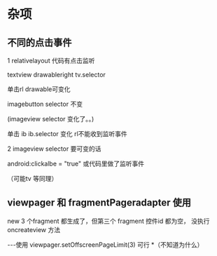 # 杂项

## 不同的点击事件

1 relativelayout 代码有点击监听

textview drawableright tv.selector  

单击rl drawable可变化

imagebutton selector 不变

(imageview selector 变化了。。)

单击 ib ib.selector 变化  rl不能收到监听事件

2 imageview selector 要可变的话

android:clickalbe = "true"
或代码里做了监听事件

（可能tv 等同理）


## viewpager 和 fragmentPageradapter 使用
new 3 个fragment 都生成了，但第三个 fragment 控件id 都为空， 没执行 oncreateview 方法

---使用 viewpager.setOffscreenPageLimit(3)  可行 *（不知道为什么）